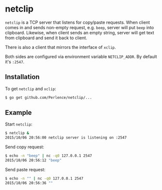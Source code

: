 # netclip

`netclip` is a TCP server that listens for copy/paste requests. When client
comes in and sends non-empty request, e.g. `beep`, server will put `beep` into
clipboard. Likewise, when client sends an empty string, server will get text
from clipboard and send it back to client.

There is also a client that mirrors the interface of `xclip`.

Both sides are configured via environment variable `NETCLIP_ADDR`. By default
it's `:2547`.


## Installation

To get `netclip` and `xclip`:

```bash
$ go get github.com/Perlence/netclip/...
```


## Example

Start `netclip`:

```bash
$ netclip &
2015/10/06 20:56:00 netclip server is listening on :2547
```

Send copy request:

```bash
$ echo -n "beep" | nc -q0 127.0.0.1 2547
2015/10/06 20:56:12 "beep"
```

Send paste request:

```bash
$ echo -n "" | nc -q0 127.0.0.1 2547
2015/10/06 20:56:36 ""
```
